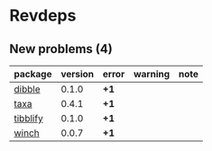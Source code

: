 # Revdeps

## New problems (4)

|package                          |version |error  |warning |note |
|:--------------------------------|:-------|:------|:-------|:----|
|[dibble](problems.md#dibble)     |0.1.0   |__+1__ |        |     |
|[taxa](problems.md#taxa)         |0.4.1   |__+1__ |        |     |
|[tibblify](problems.md#tibblify) |0.1.0   |__+1__ |        |     |
|[winch](problems.md#winch)       |0.0.7   |__+1__ |        |     |

